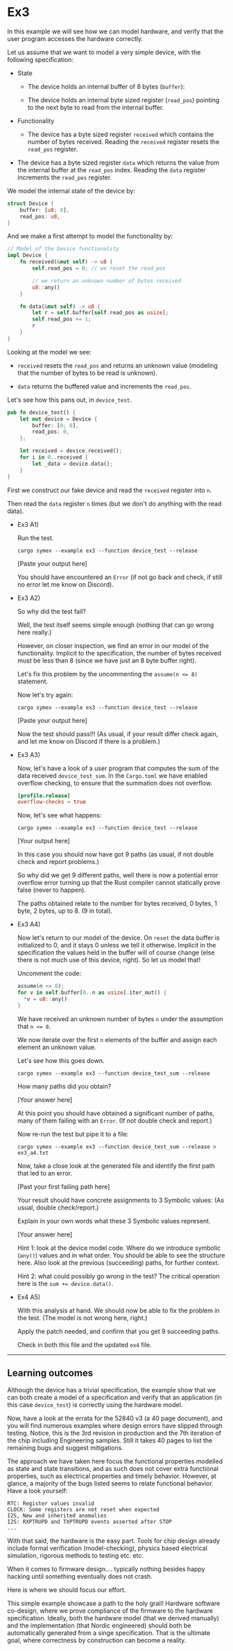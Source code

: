 # Ex3

In this example we will see how we can model hardware, and verify that the user program accesses the hardware correctly.

Let us assume that we want to model a very simple device, with the following specification:

- State

  - The device holds an internal buffer of 8 bytes (`buffer`):

  - The device holds an internal byte sized register (`read_pos`) pointing to the next byte to read from the internal buffer.
  
- Functionality

  - The device has a byte sized register `received` which contains the number of bytes received. Reading the `received` register resets the `read_pos` register. 

- The device has a byte sized register `data` which returns the value from the internal buffer at the `read_pos` index. Reading the `data` register increments the `read_pos` register.

We model the internal state of the device by:

```rust
struct Device {
    buffer: [u8; 8],
    read_pos: u8,
}
```

And we make a first attempt to model the functionality by:

```rust
// Model of the Device functionality
impl Device {
    fn received(&mut self) -> u8 {
        self.read_pos = 0; // we reset the read_pos

        // we return an unknown number of bytes received
        u8::any()
    }

    fn data(&mut self) -> u8 {
        let r = self.buffer[self.read_pos as usize];
        self.read_pos += 1;
        r
    }
}
```

Looking at the model we see:

- `received` resets the `read_pos` and returns an unknown value (modeling that the number of bytes to be read is unknown).

- `data` returns the buffered value and increments the `read_pos`.


Let's see how this pans out, in `device_test`.

```rust
pub fn device_test() {
    let mut device = Device {
        buffer: [0; 8],
        read_pos: 0,
    };

    let received = device.received();
    for i in 0..received {
        let _data = device.data();
    }
}
```

First we construct our fake device and read the `received` register into `n`.

Then read the `data` register `n` times (but we don't do anything with the read data).

- Ex3 A1)
  
  Run the test.

  ```shell
  cargo symex --example ex3 --function device_test --release
  ```

  [Paste your output here]

  You should have encountered an `Error` (if not go back and check, if still no error let me know on Discord).

- Ex3 A2)

  So why did the test fail? 
  
  Well, the test itself seems simple enough (nothing that can go wrong here really.) 
  
  However, on closer inspection, we find an error in our model of the functionality. Implicit to the specification, the number of bytes received must be less than 8 (since we have just an 8 byte buffer right).

  Let's fix this problem by the uncommenting the `assume(n <= 8)` statement.

  Now let's try again:

  ```shell
  cargo symex --example ex3 --function device_test --release
  ```

  [Paste your output here]

  Now the test should pass!!! (As usual, if your result differ check again, and let me know on Discord if there is a problem.)

- Ex3 A3)

  Now, let's have a look of a user program that computes the sum of the data received `device_test_sum`. In the `Cargo.toml` we have enabled overflow checking, to ensure that the summation does not overflow.

  ```toml
  [profile.release]
  overflow-checks = true
  ```

  Now, let's see what happens:

  ```shell
  cargo symex --example ex3 --function device_test --release
  ```

  [Your output here]

  In this case you should now have got 9 paths (as usual, if not double check and report problems.)

  So why did we get 9 different paths, well there is now a potential error overflow error turning up that the Rust compiler cannot statically prove false (never to happen).

  The paths obtained relate to the number for bytes received, 0 bytes, 1 byte, 2 bytes, up to 8. (9 in total).

- Ex3 A4)

  Now let's return to our model of the device. On `reset` the data buffer is initialized to 0, and it stays 0 unless we tell it otherwise. Implicit in the specification the values held in the buffer will of course change (else there is not much use of this device, right). So let us model that!

  Uncomment the code:

  ```Rust
  assume(n <= 8);
  for v in self.buffer[0..n as usize].iter_mut() {
    *v = u8::any()
  }
  ```

  We have received an unknown number of bytes `n` under the assumption that `n <= 8`.

  We now iterate over the first `n` elements of the buffer and assign each element an unknown value.

  Let's see how this goes down.

  ```
  cargo symex --example ex3 --function device_test_sum --release
  ```

  How many paths did you obtain?

  [Your answer here]

  At this point you should have obtained a significant number of paths, many of them failing with an `Error`. (If not double check and report.)

  Now re-run the test but pipe it to a file:

  ```shell
  cargo symex --example ex3 --function device_test_sum --release > ex3_a4.txt
  ```

  Now, take a close look at the generated file and identify the first path that led to an error.

  [Past your first failing path here]

  Your result should have concrete assignments to 3 Symbolic values:
  (As usual, double check/report.) 

  Explain in your own words what these 3 Symbolic values represent.

  [Your answer here]
  
  Hint 1: look at the device model code. Where do we introduce symbolic (`any()`) values and in what order. You should be able to see the structure here. Also look at the previous (succeeding) paths, for further context.

  Hint 2: what could possibly go wrong in the test? The critical operation here is the `sum += device.data()`.

- Ex4 A5)

  With this analysis at hand. We should now be able to fix the problem in the test. (The model is not wrong here, right.)

  Apply the patch needed, and confirm that you get 9 succeeding paths.

  Check in both this file and the updated `ex4` file.

---

## Learning outcomes

Although the device has a trivial specification, the example show that we can both create a model of a specification and verify that an application (in this case `device_test`) is correctly using the hardware model.

Now, have a look at the errata for the 52840 v3 (a 40 page document), and you will find numerous examples where design errors have slipped through testing. Notice, this is the 3rd revision in production and the 7th iteration of the chip including Engineering samples. Still it takes 40 pages to list the remaining bugs and suggest mitigations. 

The approach we have taken here focus the functional properties modelled as state and state transitions, and as such does not cover extra functional properties, such as electrical properties and timely behavior. However, at glance, a majority of the bugs listed seems to relate functional behavior. Have a look yourself:

```
RTC: Register values invalid
CLOCK: Some registers are not reset when expected
I2S, New and inherited anomalies
I2S: RXPTRUPD and TXPTRUPD events asserted after STOP
...
```

With that said, the hardware is the easy part. Tools for chip design already include formal verification (model-checking), physics based electrical simulation, rigorous methods to testing etc. etc.

When it comes to firmware design.... typically nothing besides happy hacking until something eventually does not crash.

Here is where we should focus our effort.

This simple example showcase a path to the holy grail! Hardware software co-design, where we prove compliance of the firmware to the hardware specification. Ideally, both the hardware model (that we derived manually) and the implementation (that Nordic engineered) should both be automatically generated from a singe specification. That is the ultimate goal, where correctness by construction can become a reality.
